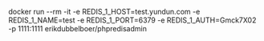 docker run --rm -it -e REDIS_1_HOST=test.yundun.com -e REDIS_1_NAME=test -e REDIS_1_PORT=6379 -e REDIS_1_AUTH=Gmck7X02 -p 1111:1111 erikdubbelboer/phpredisadmin
